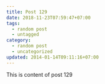 ```yaml
---
title: Post 129
date: 2018-11-23T07:59:47+07:00
tags:
  - random post
  - untagged
category:
  - random post
  - uncategorized
updated: 2014-01-14T09:11:16+07:00
---
```

This is content of post 129
